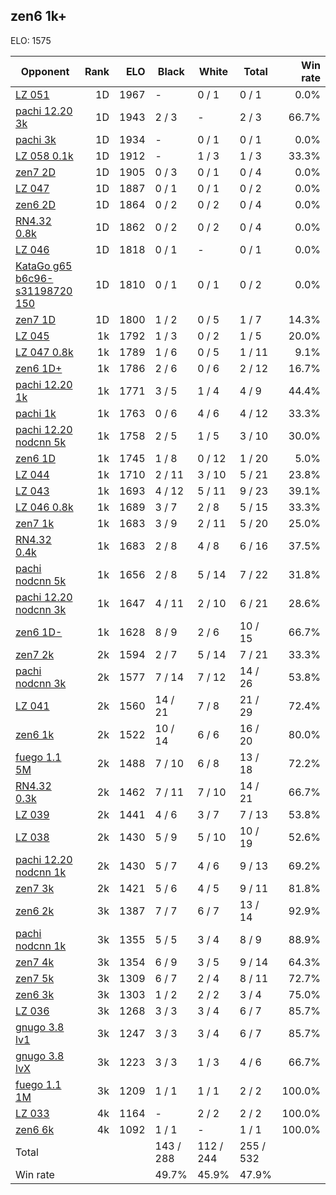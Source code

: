 ## zen6 1k+ ##

ELO: 1575

Opponent | Rank | ELO | Black | White | Total | Win rate
---------|-----:|----:|-------|-------|-------|-------:
[LZ 051](LZ%20051.md) | 1D | 1967 | - | 0 / 1 | 0 / 1 | 0.0%
[pachi 12.20 3k](pachi%2012.20%203k.md) | 1D | 1943 | 2 / 3 | - | 2 / 3 | 66.7%
[pachi 3k](pachi%203k.md) | 1D | 1934 | - | 0 / 1 | 0 / 1 | 0.0%
[LZ 058 0.1k](LZ%20058%200.1k.md) | 1D | 1912 | - | 1 / 3 | 1 / 3 | 33.3%
[zen7 2D](zen7%202D.md) | 1D | 1905 | 0 / 3 | 0 / 1 | 0 / 4 | 0.0%
[LZ 047](LZ%20047.md) | 1D | 1887 | 0 / 1 | 0 / 1 | 0 / 2 | 0.0%
[zen6 2D](zen6%202D.md) | 1D | 1864 | 0 / 2 | 0 / 2 | 0 / 4 | 0.0%
[RN4.32 0.8k](RN4.32%200.8k.md) | 1D | 1862 | 0 / 2 | 0 / 2 | 0 / 4 | 0.0%
[LZ 046](LZ%20046.md) | 1D | 1818 | 0 / 1 | - | 0 / 1 | 0.0%
[KataGo g65 b6c96-s31198720 150](KataGo%20g65%20b6c96-s31198720%20150.md) | 1D | 1810 | 0 / 1 | 0 / 1 | 0 / 2 | 0.0%
[zen7 1D](zen7%201D.md) | 1D | 1800 | 1 / 2 | 0 / 5 | 1 / 7 | 14.3%
[LZ 045](LZ%20045.md) | 1k | 1792 | 1 / 3 | 0 / 2 | 1 / 5 | 20.0%
[LZ 047 0.8k](LZ%20047%200.8k.md) | 1k | 1789 | 1 / 6 | 0 / 5 | 1 / 11 | 9.1%
[zen6 1D+](zen6%201D+.md) | 1k | 1786 | 2 / 6 | 0 / 6 | 2 / 12 | 16.7%
[pachi 12.20 1k](pachi%2012.20%201k.md) | 1k | 1771 | 3 / 5 | 1 / 4 | 4 / 9 | 44.4%
[pachi 1k](pachi%201k.md) | 1k | 1763 | 0 / 6 | 4 / 6 | 4 / 12 | 33.3%
[pachi 12.20 nodcnn 5k](pachi%2012.20%20nodcnn%205k.md) | 1k | 1758 | 2 / 5 | 1 / 5 | 3 / 10 | 30.0%
[zen6 1D](zen6%201D.md) | 1k | 1745 | 1 / 8 | 0 / 12 | 1 / 20 | 5.0%
[LZ 044](LZ%20044.md) | 1k | 1710 | 2 / 11 | 3 / 10 | 5 / 21 | 23.8%
[LZ 043](LZ%20043.md) | 1k | 1693 | 4 / 12 | 5 / 11 | 9 / 23 | 39.1%
[LZ 046 0.8k](LZ%20046%200.8k.md) | 1k | 1689 | 3 / 7 | 2 / 8 | 5 / 15 | 33.3%
[zen7 1k](zen7%201k.md) | 1k | 1683 | 3 / 9 | 2 / 11 | 5 / 20 | 25.0%
[RN4.32 0.4k](RN4.32%200.4k.md) | 1k | 1683 | 2 / 8 | 4 / 8 | 6 / 16 | 37.5%
[pachi nodcnn 5k](pachi%20nodcnn%205k.md) | 1k | 1656 | 2 / 8 | 5 / 14 | 7 / 22 | 31.8%
[pachi 12.20 nodcnn 3k](pachi%2012.20%20nodcnn%203k.md) | 1k | 1647 | 4 / 11 | 2 / 10 | 6 / 21 | 28.6%
[zen6 1D-](zen6%201D-.md) | 1k | 1628 | 8 / 9 | 2 / 6 | 10 / 15 | 66.7%
[zen7 2k](zen7%202k.md) | 2k | 1594 | 2 / 7 | 5 / 14 | 7 / 21 | 33.3%
[pachi nodcnn 3k](pachi%20nodcnn%203k.md) | 2k | 1577 | 7 / 14 | 7 / 12 | 14 / 26 | 53.8%
[LZ 041](LZ%20041.md) | 2k | 1560 | 14 / 21 | 7 / 8 | 21 / 29 | 72.4%
[zen6 1k](zen6%201k.md) | 2k | 1522 | 10 / 14 | 6 / 6 | 16 / 20 | 80.0%
[fuego 1.1 5M](fuego%201.1%205M.md) | 2k | 1488 | 7 / 10 | 6 / 8 | 13 / 18 | 72.2%
[RN4.32 0.3k](RN4.32%200.3k.md) | 2k | 1462 | 7 / 11 | 7 / 10 | 14 / 21 | 66.7%
[LZ 039](LZ%20039.md) | 2k | 1441 | 4 / 6 | 3 / 7 | 7 / 13 | 53.8%
[LZ 038](LZ%20038.md) | 2k | 1430 | 5 / 9 | 5 / 10 | 10 / 19 | 52.6%
[pachi 12.20 nodcnn 1k](pachi%2012.20%20nodcnn%201k.md) | 2k | 1430 | 5 / 7 | 4 / 6 | 9 / 13 | 69.2%
[zen7 3k](zen7%203k.md) | 2k | 1421 | 5 / 6 | 4 / 5 | 9 / 11 | 81.8%
[zen6 2k](zen6%202k.md) | 3k | 1387 | 7 / 7 | 6 / 7 | 13 / 14 | 92.9%
[pachi nodcnn 1k](pachi%20nodcnn%201k.md) | 3k | 1355 | 5 / 5 | 3 / 4 | 8 / 9 | 88.9%
[zen7 4k](zen7%204k.md) | 3k | 1354 | 6 / 9 | 3 / 5 | 9 / 14 | 64.3%
[zen7 5k](zen7%205k.md) | 3k | 1309 | 6 / 7 | 2 / 4 | 8 / 11 | 72.7%
[zen6 3k](zen6%203k.md) | 3k | 1303 | 1 / 2 | 2 / 2 | 3 / 4 | 75.0%
[LZ 036](LZ%20036.md) | 3k | 1268 | 3 / 3 | 3 / 4 | 6 / 7 | 85.7%
[gnugo 3.8 lv1](gnugo%203.8%20lv1.md) | 3k | 1247 | 3 / 3 | 3 / 4 | 6 / 7 | 85.7%
[gnugo 3.8 lvX](gnugo%203.8%20lvX.md) | 3k | 1223 | 3 / 3 | 1 / 3 | 4 / 6 | 66.7%
[fuego 1.1 1M](fuego%201.1%201M.md) | 3k | 1209 | 1 / 1 | 1 / 1 | 2 / 2 | 100.0%
[LZ 033](LZ%20033.md) | 4k | 1164 | - | 2 / 2 | 2 / 2 | 100.0%
[zen6 6k](zen6%206k.md) | 4k | 1092 | 1 / 1 | - | 1 / 1 | 100.0%
Total | | | 143 / 288 | 112 / 244 | 255 / 532 | 
Win rate| | | 49.7% | 45.9% | 47.9% | 
